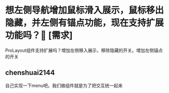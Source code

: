 # 想左侧导航增加鼠标滑入展示，鼠标移出隐藏，并左侧有锚点功能，现在支持扩展功能吗？👑 [需求]

ProLayout组件支持扩展吗？增加左侧移入展示，移除隐藏的开关。增加左侧锚点的开关

## chenshuai2144

自己实现一下menu吧。我们做组件就是为了把交互统一起来

